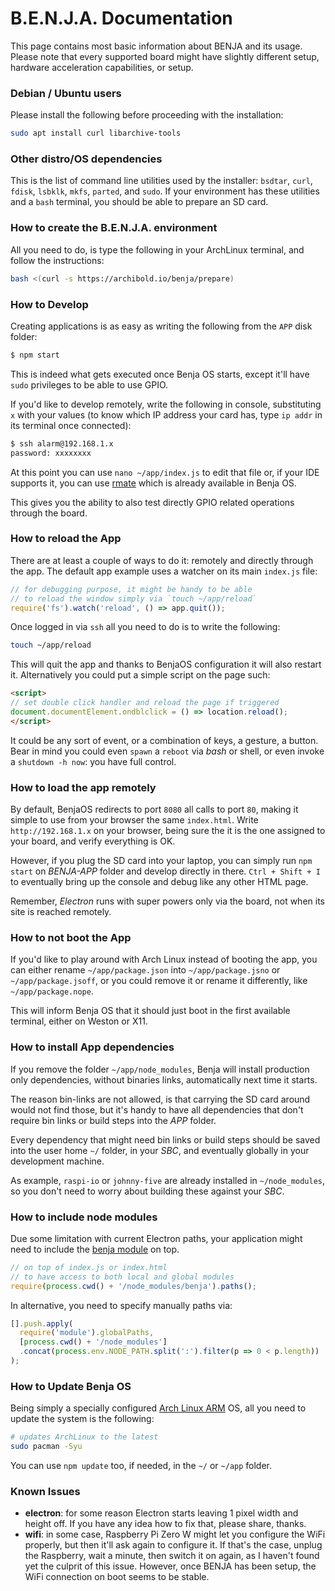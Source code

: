 # B.E.N.J.A. Documentation
This page contains most basic information about BENJA and its usage.
Please note that every supported board might have slightly different setup,
hardware acceleration capabilities, or setup.


### Debian / Ubuntu users

Please install the following before proceeding with the installation:

```sh
sudo apt install curl libarchive-tools
```

### Other distro/OS dependencies

This is the list of command line utilities used by the installer: `bsdtar`, `curl`, `fdisk`, `lsbklk`, `mkfs`, `parted`, and `sudo`.
If your environment has these utilities and a `bash` terminal, you should be able to prepare an SD card.


### How to create the B.E.N.J.A. environment
All you need to do, is type the following in your ArchLinux terminal, and follow the instructions:

```sh
bash <(curl -s https://archibold.io/benja/prepare)
```


### How to Develop
Creating applications is as easy as writing the following from the `APP` disk folder:
```sh
$ npm start
```
This is indeed what gets executed once Benja OS starts, except it'll have `sudo` privileges to be able to use GPIO.

If you'd like to develop remotely, write the following in console, substituting `x` with your values (to know which IP address your card has, type `ip addr` in its terminal once connected):

```sh
$ ssh alarm@192.168.1.x
password: xxxxxxxx
```

At this point you can use `nano ~/app/index.js` to edit that file or, if your IDE supports it, you can use [rmate](https://github.com/textmate/rmate#rmate) which is already available in Benja OS.

This gives you the ability to also test directly GPIO related operations through the board.



### How to reload the App
There are at least a couple of ways to do it: remotely and directly through the app.
The default app example uses a watcher on its main `index.js` file:

```js
// for debugging purpose, it might be handy to be able
// to reload the window simply via `touch ~/app/reload`
require('fs').watch('reload', () => app.quit());
```
Once logged in via `ssh` all you need to do is to write the following:
```sh
touch ~/app/reload
```
This will quit the app and thanks to BenjaOS configuration it will also restart it.
Alternatively you could put a simple script on the page such:
```html
<script>
// set double click handler and reload the page if triggered
document.documentElement.ondblclick = () => location.reload();
</script>
```
It could be any sort of event, or a combination of keys, a gesture, a button.
Bear in mind you could even `spawn` a `reboot` via _bash_ or shell, or even invoke a `shutdown -h now`: you have full control.



### How to load the app remotely
By default, BenjaOS redirects to port `8080` all calls to port `80`, making it simple to use from your browser the same `index.html`.
Write `http://192.168.1.x` on your browser, being sure the it is the one assigned to your board, and verify everything is OK.

However, if you plug the SD card into your laptop, you can simply run `npm start` on *BENJA-APP* folder and develop directly in there.
`Ctrl + Shift + I` to eventually bring up the console and debug like any other HTML page.

Remember, _Electron_ runs with super powers only via the board, not when its site is reached remotely.


### How to not boot the App
If you'd like to play around with Arch Linux instead
of booting the app, you can either rename `~/app/package.json`
into `~/app/package.jsno` or `~/app/package.jsoff`,
or you could remove it or rename it differently, like `~/app/package.nope`.

This will inform Benja OS that it should just boot in the first available terminal, either on Weston or X11. 



### How to install App dependencies
If you remove the folder `~/app/node_modules`, Benja will install production only dependencies, without binaries links, automatically next time it starts.

The reason bin-links are not allowed, is that carrying the SD card around would not find those, but it's handy to have all dependencies that don't require bin links or build steps into the _APP_ folder.

Every dependency that might need bin links or build steps should be saved into the user home `~/` folder, in your _SBC_, and eventually globally in your development machine.

As example, `raspi-io` or `johnny-five` are already installed in `~/node_modules`, so you don't need to worry about building these against your _SBC_.



### How to include node modules
Due some limitation with current Electron paths, your application might need to include the [benja module](https://www.npmjs.com/package/benja) on top.
```js
// on top of index.js or index.html
// to have access to both local and global modules
require(process.cwd() + '/node_modules/benja').paths();
```
In alternative, you need to specify manually paths via:
```js
[].push.apply(
  require('module').globalPaths,
  [process.cwd() + '/node_modules']
  .concat(process.env.NODE_PATH.split(':').filter(p => 0 < p.length))
);
```


### How to Update Benja OS
Being simply a specially configured [Arch Linux ARM](https://archlinuxarm.org/) OS,
all you need to update the system is the following:

```sh
# updates ArchLinux to the latest
sudo pacman -Syu
```

You can use `npm update` too, if needed, in the `~/` or `~/app` folder.


### Known Issues

  * **electron**: for some reason Electron starts leaving 1 pixel width and height off. If you have any idea how to fix that, please share, thanks.
  * **wifi**: in some case, Raspberry Pi Zero W might let you configure the WiFi properly, but then it'll ask again to configure it. If that's the case, unplug the Raspberry, wait a minute, then switch it on again, as I haven't found yet the culprit of this issue. However, once BENJA has been setup, the WiFi connection on boot seems to be stable.
